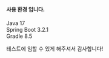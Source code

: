 #### 사용 환경 입니다.
Java 17 <br/>
Spring Boot 3.2.1  <br/>
Gradle  8.5  <br/>



테스트에 임할 수 있게 해주셔서 감사합니다!
